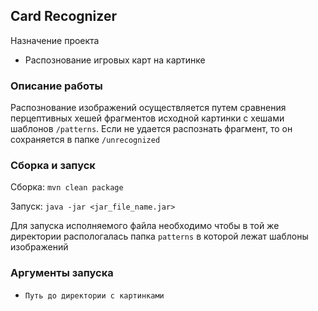 ## Card Recognizer

Назначение проекта
 - Распознование игровых карт на картинке

### Описание работы
Распознование изображений осуществляется путем сравнения перцептивных хешей
фрагментов исходной картинки с хешами шаблонов ```/patterns```. Если не удается распознать
фрагмент, то он сохраняется в папке ```/unrecognized```
 
### Сборка и запуск

Сборка: ```mvn clean package```

Запуск: ```java -jar <jar_file_name.jar>```
 
Для запуска исполняемого файла необходимо чтобы в той же директории распологалась
папка ```patterns``` в которой лежат шаблоны изображений
 
### Аргументы запуска

 - ```Путь до директории с картинками```
 

 